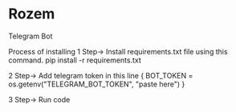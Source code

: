# Rozem
Telegram Bot

Process of installing
1 Step-> Install requirements.txt file using this command.
        pip install -r requirements.txt

2 Step-> Add telegram token in this line { BOT_TOKEN = os.getenv("TELEGRAM_BOT_TOKEN", "paste here") }

3 Step-> Run code